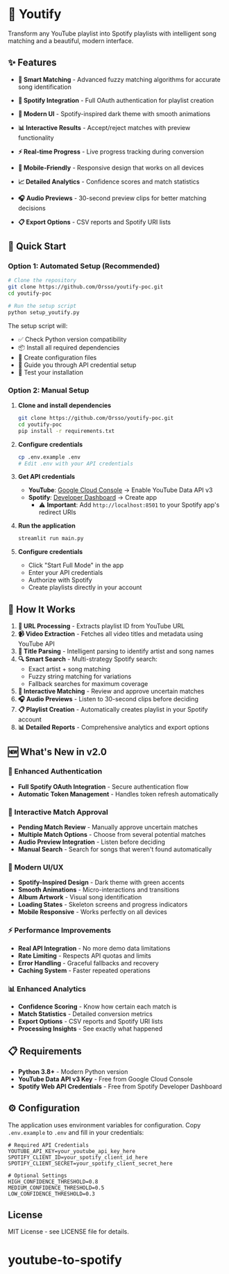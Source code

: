# 🎵 Youtify

Transform any YouTube playlist into Spotify playlists with intelligent song matching and a beautiful, modern interface.

## ✨ Features

- **🎯 Smart Matching** - Advanced fuzzy matching algorithms for accurate song identification
- **🔐 Spotify Integration** - Full OAuth authentication for playlist creation
- **🎨 Modern UI** - Spotify-inspired dark theme with smooth animations
- **📊 Interactive Results** - Accept/reject matches with preview functionality
- **⚡ Real-time Progress** - Live progress tracking during conversion
- **📱 Mobile-Friendly** - Responsive design that works on all devices

- **📈 Detailed Analytics** - Confidence scores and match statistics
- **🎧 Audio Previews** - 30-second preview clips for better matching decisions
- **📋 Export Options** - CSV reports and Spotify URI lists

## 🚀 Quick Start

### Option 1: Automated Setup (Recommended)
```bash
# Clone the repository
git clone https://github.com/Orsso/youtify-poc.git
cd youtify-poc

# Run the setup script
python setup_youtify.py
```

The setup script will:
- ✅ Check Python version compatibility
- 📦 Install all required dependencies
- 🔧 Create configuration files
- 🔑 Guide you through API credential setup
- 🧪 Test your installation

### Option 2: Manual Setup
1. **Clone and install dependencies**
   ```bash
   git clone https://github.com/Orsso/youtify-poc.git
   cd youtify-poc
   pip install -r requirements.txt
   ```

2. **Configure credentials**
   ```bash
   cp .env.example .env
   # Edit .env with your API credentials
   ```

3. **Get API credentials**
   - **YouTube**: [Google Cloud Console](https://console.cloud.google.com/) → Enable YouTube Data API v3
   - **Spotify**: [Developer Dashboard](https://developer.spotify.com/dashboard/) → Create app
     - ⚠️ **Important**: Add `http://localhost:8501` to your Spotify app's redirect URIs

4. **Run the application**
   ```bash
   streamlit run main.py
   ```

2. **Configure credentials**
   - Click "Start Full Mode" in the app
   - Enter your API credentials
   - Authorize with Spotify
   - Create playlists directly in your account

## 🔄 How It Works

1. **🔗 URL Processing** - Extracts playlist ID from YouTube URL
2. **📹 Video Extraction** - Fetches all video titles and metadata using YouTube API
3. **🎵 Title Parsing** - Intelligent parsing to identify artist and song names
4. **🔍 Smart Search** - Multi-strategy Spotify search:
   - Exact artist + song matching
   - Fuzzy string matching for variations
   - Fallback searches for maximum coverage
5. **🎯 Interactive Matching** - Review and approve uncertain matches
6. **🎧 Audio Previews** - Listen to 30-second clips before deciding
7. **📋 Playlist Creation** - Automatically creates playlist in your Spotify account
8. **📊 Detailed Reports** - Comprehensive analytics and export options

## 🆕 What's New in v2.0

### 🔐 Enhanced Authentication
- **Full Spotify OAuth Integration** - Secure authentication flow
- **Automatic Token Management** - Handles token refresh automatically

### 🎯 Interactive Match Approval
- **Pending Match Review** - Manually approve uncertain matches
- **Multiple Match Options** - Choose from several potential matches
- **Audio Preview Integration** - Listen before deciding
- **Manual Search** - Search for songs that weren't found automatically

### 🎨 Modern UI/UX
- **Spotify-Inspired Design** - Dark theme with green accents
- **Smooth Animations** - Micro-interactions and transitions
- **Album Artwork** - Visual song identification
- **Loading States** - Skeleton screens and progress indicators
- **Mobile Responsive** - Works perfectly on all devices

### ⚡ Performance Improvements
- **Real API Integration** - No more demo data limitations
- **Rate Limiting** - Respects API quotas and limits
- **Error Handling** - Graceful fallbacks and recovery
- **Caching System** - Faster repeated operations

### 📊 Enhanced Analytics
- **Confidence Scoring** - Know how certain each match is
- **Match Statistics** - Detailed conversion metrics
- **Export Options** - CSV reports and Spotify URI lists
- **Processing Insights** - See exactly what happened

## 📋 Requirements

- **Python 3.8+** - Modern Python version
- **YouTube Data API v3 Key** - Free from Google Cloud Console
- **Spotify Web API Credentials** - Free from Spotify Developer Dashboard

## ⚙️ Configuration

The application uses environment variables for configuration. Copy `.env.example` to `.env` and fill in your credentials:

```env
# Required API Credentials
YOUTUBE_API_KEY=your_youtube_api_key_here
SPOTIFY_CLIENT_ID=your_spotify_client_id_here
SPOTIFY_CLIENT_SECRET=your_spotify_client_secret_here

# Optional Settings
HIGH_CONFIDENCE_THRESHOLD=0.8
MEDIUM_CONFIDENCE_THRESHOLD=0.5
LOW_CONFIDENCE_THRESHOLD=0.3
```

## License

MIT License - see LICENSE file for details.
# youtube-to-spotify
